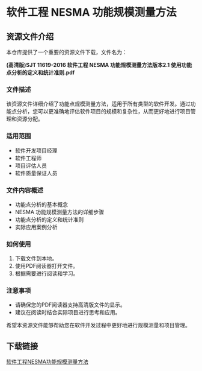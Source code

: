 # 软件工程 NESMA 功能规模测量方法

## 资源文件介绍

本仓库提供了一个重要的资源文件下载，文件名为：

**(高清版)SJT 11619-2016 软件工程 NESMA 功能规模测量方法版本2.1 使用功能点分析的定义和统计准则.pdf**

### 文件描述

该资源文件详细介绍了功能点规模测量方法，适用于所有类型的软件开发。通过功能点分析，您可以更准确地评估软件项目的规模和复杂性，从而更好地进行项目管理和资源分配。

### 适用范围

- 软件开发项目经理
- 软件工程师
- 项目评估人员
- 软件质量保证人员

### 文件内容概述

- 功能点分析的基本概念
- NESMA 功能规模测量方法的详细步骤
- 功能点分析的定义和统计准则
- 实际应用案例分析

### 如何使用

1. 下载文件到本地。
2. 使用PDF阅读器打开文件。
3. 根据需要进行阅读和学习。

### 注意事项

- 请确保您的PDF阅读器支持高清版文件的显示。
- 建议在阅读时结合实际项目进行思考和应用。

希望本资源文件能够帮助您在软件开发过程中更好地进行规模测量和项目管理。

## 下载链接

[软件工程NESMA功能规模测量方法](https://pan.quark.cn/s/b4717951800c)